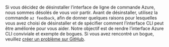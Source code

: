 Si vous décidez de désinstaller l’interface de ligne de commande Azure, nous sommes désolés de vous voir partir. Avant de désinstaller, utilisez la commande `az feedback`, afin de donner quelques raisons pour lesquelles vous avez choisi de désinstaller et de spécifier comment l’interface CLI peut être améliorée pour vous aider. Notre objectif est de rendre l’interface Azure CLI conviviale et exempte de bogues. Si vous avez rencontré un bogue, veuillez [créer un problème sur GitHub](https://github.com/Azure/azure-cli/issues).
